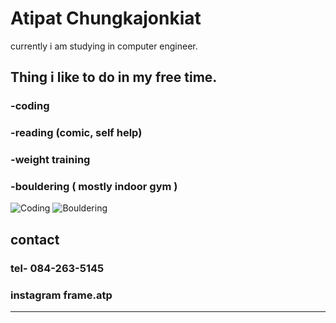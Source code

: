 # Atipat Chungkajonkiat

currently i am studying in computer engineer.

## Thing i like to do in my free time.

### -coding

### -reading (comic, self help)

### -weight training

### -bouldering ( mostly indoor gym )

![Coding](https://media.giphy.com/media/qgQUggAC3Pfv687qPC/giphy.gif) ![Bouldering](https://media.discordapp.net/attachments/533284317200252939/1408550686764957746/IMG_6337.jpg?ex=68aa268d&is=68a8d50d&hm=7d663928da90c0c0b3b7294a60e0c88153d24d0a276ee196864566738b0c3884&=&format=webp&width=544&height=967)

## contact

### tel- 084-263-5145

### instagram frame.atp

---
